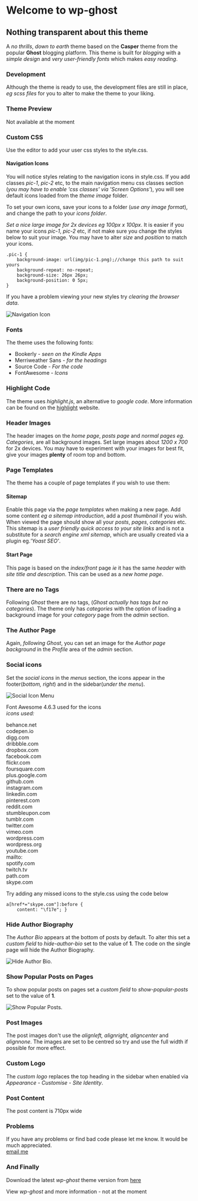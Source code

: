 # Welcome to wp-ghost

## Nothing transparent about this theme

A _no thrills_, _down to earth_ theme based on the **Casper** theme from the popular **Ghost** blogging platform. This theme is built for _blogging_ with a _simple design_ and _very user-friendly fonts_ which makes _easy reading_.

### Development

Although the theme is ready to use, the development files are still in place, _eg scss files_ for you to alter to make the theme to your liking.

### Theme Preview
Not available at the moment

### Custom CSS

Use the editor to add your user css styles to the style.css.

#### Navigation Icons

You will notice styles relating to the navigation icons in style.css. If you add classes _pic-1_, _pic-2_ etc, to the main navigation menu css classes section (_you may have to enable 'css classes' via 'Screen Options'_), you will see default icons loaded from the _theme image_ folder.

To set your own icons, save your icons to a folder (_use any image format_), and change the path to your _icons folder_.

_Set a nice large image for 2x devices eg 100px x 100px_. It is easier if you name your icons _pic-1_, _pic-2_ etc, if not make sure you change the styles below to suit your image. You may have to alter _size_ and _position_ to match your icons.

```
.pic-1 {
    background-image: url(img/pic-1.png);//change this path to suit yours
    background-repeat: no-repeat;
    background-size: 26px 26px;
    background-position: 0 5px;
}
```

If you have a problem viewing your new styles try _clearing the browser data_.

![Navigation Icon](img/icon-menu.jpg)

### Fonts

The theme uses the following fonts:

- Bookerly - _seen on the Kindle Apps_
- Merriweather Sans - _for the headings_
- Source Code - _For the code_
- FontAwesome - _Icons_

### Highlight Code

The theme uses _highlight.js_, an alternative to _google code_. More information can be found on the [highlight](http://highlightjs.org/) website.

### Header Images

The header images on the _home page_, _posts page_ and _normal pages_ _eg. Categories_, are all background images. Set large images about _1200 x 700_ for 2x devices. You may have to experiment with your images for best fit, give your images **plenty** of room top and bottom.

### Page Templates

The theme has a couple of page templates if you wish to use them:

#### Sitemap

Enable this page via the _page templates_ when making a new page. Add some content _eg a sitemap introduction_, add a _post thumbnail_ if you wish. When viewed the page should show all your _posts_, _pages_, _categories_ etc. This sitemap is a _user friendly quick access to your site links_ and is not a substitute for a _search engine xml sitemap_, which are usually created via a plugin eg._'Yoast SEO'_.

#### Start Page

This page is based on the _index/front_ page _ie_ it has the same _header_ with _site title and description_. This can be used as a _new home page_.

### There are no Tags

Following _Ghost_ there are no tags, (_Ghost actually has tags but no categories_). The theme only has _categories_ with the option of loading a background image for your _category_ page from the _admin_ section.

### The Author Page

Again, _following Ghost_, you can set an image for the _Author page background_ in the _Profile_ area of the _admin_ section.

### Social icons

Set the _social icons_ in the _menus_ section, the icons appear in the footer(_bottom, right_) and in the sidebar(_under the menu_).

![Social Icon Menu](img/social-menu-shot.png)

Font Awesome 4.6.3 used for the icons  
_icons used:_

behance.net  
codepen.io  
digg.com  
dribbble.com  
dropbox.com  
facebook.com  
flickr.com  
foursquare.com  
plus.google.com  
github.com  
instagram.com  
linkedin.com  
pinterest.com  
reddit.com  
stumbleupon.com  
tumblr.com  
twitter.com  
vimeo.com  
wordpress.com  
wordpress.org  
youtube.com  
mailto:  
spotify.com  
twitch.tv  
path.com  
skype.com  

Try adding any missed icons to the style.css using the code below

    a[href*="skype.com"]:before {
        content: "\f17e"; }

### Hide Author Biography

The _Author Bio_ appears at the bottom of posts by default. To alter this set a _custom field_ to _hide-author-bio_ set to the value of **1**. The code on the single page will hide the Author Biography.

![Hide Author Bio](img/hide-author-bio.png).

### Show Popular Posts on Pages

To show popular posts on pages set a _custom field_ to _show-popular-posts_ set to the value of **1**.

![Show Popular Posts](img/screen-shot-popular.jpg).

### Post Images

The post images don't use the _alignleft, alignright, aligncenter_ and _alignnone_. The images are set to be centred so try and use the full width if possible for more effect.

### Custom Logo
The _custom logo_ replaces the top heading in the sidebar when enabled via _Appearance - Customise - Site Identity_.

### Post Content

The post content is 710px wide

### Problems

If you have any problems or find bad code please let me know. It would be much appreciated.<br>
[email me](mailto:howard@howardlucas.io)

### And Finally

Download the latest _wp-ghost_ theme version from [here](https://github.com/bylucas/ghost-wordpress)

View _wp-ghost_ and more information - not at the moment
